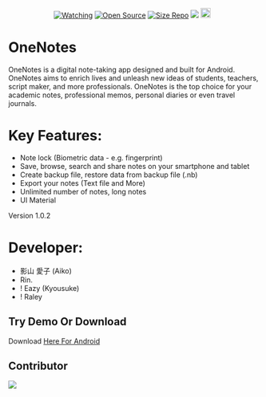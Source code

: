 <p align="center">
<a href="https://github.com/zeeone-ofc/Alphab0t/watchers"><img title="Watching" src="https://img.shields.io/github/watchers/zeeone-ofc/Alphab0t?label=Watchers&color=blue&style=flat-square"></a>
<a href="https://github.com/zeeone-ofc/Alphab0t"><img title="Open Source" src="https://badges.frapsoft.com/os/v2/open-source.svg?v=103"></a>
<a href="https://github.com/rinxyzz/OneNotes/"><img title="Size Repo" src="https://img.shields.io/github/repo-size/rinxyzz/OneNotes?style=flat-square&color=green"></a>
<a href="https://hits.seeyoufarm.com"><img src="https://hits.seeyoufarm.com/api/count/incr/badge.svg?url=https%3A%2F%2Fgithub.com%2Fzeeone-ofc%2FAlphab0t&count_bg=%2379C83D&title_bg=%23555555&icon=probot.svg&icon_color=%2300FF6D&title=hits&edge_flat=false"/></a>
<a href="https://github.com/zeeone-ofc/Alphab0t/graphs/commit-activity"><img height="20" src="https://img.shields.io/badge/Maintained%3F-yes-green.svg"></a>&nbsp;&nbsp;
</p>
<p align='center'>
    </p>

# OneNotes
OneNotes is a digital note-taking app designed and built for Android. OneNotes aims to enrich lives and unleash new ideas of students, teachers, script maker, and more professionals. 
OneNotes is the top choice for your academic notes, professional memos, personal diaries or even travel journals.

# Key Features: 
- Note lock (Biometric data - e.g. fingerprint)
- Save, browse, search and share notes on your smartphone and tablet
- Create backup file, restore data from backup file (.nb)
- Export your notes (Text file and More)
- Unlimited number of notes, long notes
- UI Material 

Version 1.0.2 
# Developer:
- 影山 愛子 (Aiko)
- Rin.
- ! Eazy (Kyousuke)
- ! Raley

## Try Demo Or Download
Download [Here For Android](https://github.com/rinxyzz/OneNotes/blob/main/res/OneNotes_1.1.apk)

## Contributor
<a href="https://github.com/rinxyzz/OneNotes/graphs/contributors">
  <img src="https://contrib.rocks/image?repo=rinxyzz/OneNotes" />
</a>
